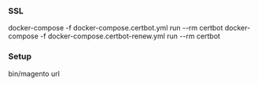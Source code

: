 ### SSL
docker-compose -f docker-compose.certbot.yml run --rm certbot
docker-compose -f docker-compose.certbot-renew.yml run --rm certbot

### Setup
bin/magento url